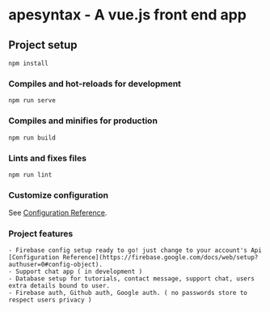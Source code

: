 # apesyntax - A vue.js front end app

## Project setup
```
npm install
```

### Compiles and hot-reloads for development
```
npm run serve
```

### Compiles and minifies for production
```
npm run build
```

### Lints and fixes files
```
npm run lint
```

### Customize configuration
See [Configuration Reference](https://cli.vuejs.org/config/).

### Project features
```
- Firebase config setup ready to go! just change to your account's Api [Configuration Reference](https://firebase.google.com/docs/web/setup?authuser=0#config-object).
- Support chat app ( in development )
- Database setup for tutorials, contact message, support chat, users extra details bound to user.
- Firebase auth, Github auth, Google auth. ( no passwords store to respect users privacy )
